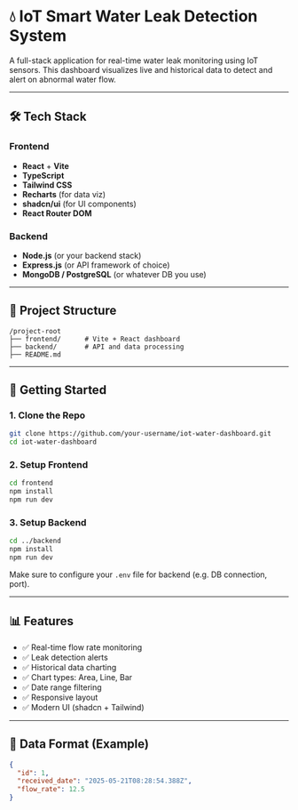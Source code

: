 # 💧 IoT Smart Water Leak Detection System

A full-stack application for real-time water leak monitoring using IoT sensors. This dashboard visualizes live and historical data to detect and alert on abnormal water flow.

---

## 🛠️ Tech Stack

### Frontend
- **React** + **Vite**
- **TypeScript**
- **Tailwind CSS**
- **Recharts** (for data viz)
- **shadcn/ui** (for UI components)
- **React Router DOM**

### Backend
- **Node.js** (or your backend stack)
- **Express.js** (or API framework of choice)
- **MongoDB / PostgreSQL** (or whatever DB you use)

---

## 📁 Project Structure

```
/project-root
├── frontend/      # Vite + React dashboard
├── backend/       # API and data processing
├── README.md
```

---

## 🚀 Getting Started

### 1. Clone the Repo

```bash
git clone https://github.com/your-username/iot-water-dashboard.git
cd iot-water-dashboard
```

### 2. Setup Frontend

```bash
cd frontend
npm install
npm run dev
```

### 3. Setup Backend

```bash
cd ../backend
npm install
npm run dev
```

Make sure to configure your `.env` file for backend (e.g. DB connection, port).

---

## 📊 Features

- ✅ Real-time flow rate monitoring
- ✅ Leak detection alerts
- ✅ Historical data charting
- ✅ Chart types: Area, Line, Bar
- ✅ Date range filtering
- ✅ Responsive layout
- ✅ Modern UI (shadcn + Tailwind)

---

## 📡 Data Format (Example)

```json
{
  "id": 1,
  "received_date": "2025-05-21T08:28:54.388Z",
  "flow_rate": 12.5
}
```
